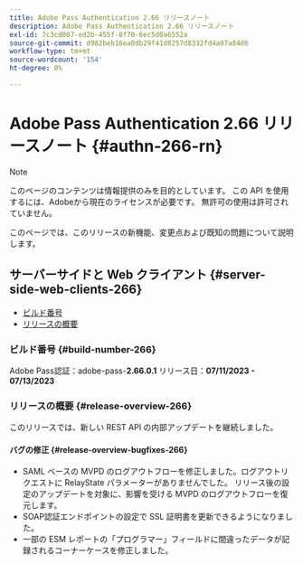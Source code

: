 ```yaml
---
title: Adobe Pass Authentication 2.66 リリースノート
description: Adobe Pass Authentication 2.66 リリースノート
exl-id: 7c3cd007-ed2b-455f-8f70-6ec5d0a6552a
source-git-commit: d982beb16ea0db29f41d0257d8332fd4a07a84d8
workflow-type: tm+mt
source-wordcount: '154'
ht-degree: 0%

---
```


# Adobe Pass Authentication 2.66 リリースノート {#authn-266-rn}

>[!NOTE]
>
>このページのコンテンツは情報提供のみを目的としています。 この API を使用するには、Adobeから現在のライセンスが必要です。 無許可の使用は許可されていません。

このページでは、このリリースの新機能、変更点および既知の問題について説明します。

## サーバーサイドと Web クライアント {#server-side-web-clients-266}

* [ビルド番号](#build-number-266)
* [リリースの概要](#release-overview-266)

### ビルド番号 {#build-number-266}

Adobe Pass認証：adobe-pass-**2.66.0.1**
リリース日：**07/11/2023 - 07/13/2023**

### リリースの概要 {#release-overview-266}

このリリースでは、新しい REST API の内部アップデートを継続しました。

#### バグの修正 {#release-overview-bugfixes-266}

* SAML ベースの MVPD のログアウトフローを修正しました。ログアウトリクエストに RelayState パラメーターがありませんでした。 リリース後の設定のアップデートを対象に、影響を受ける MVPD のログアウトフローを復元します。
* SOAP認証エンドポイントの設定で SSL 証明書を更新できるようになりました。
* 一部の ESM レポートの「プログラマー」フィールドに間違ったデータが記録されるコーナーケースを修正しました。
